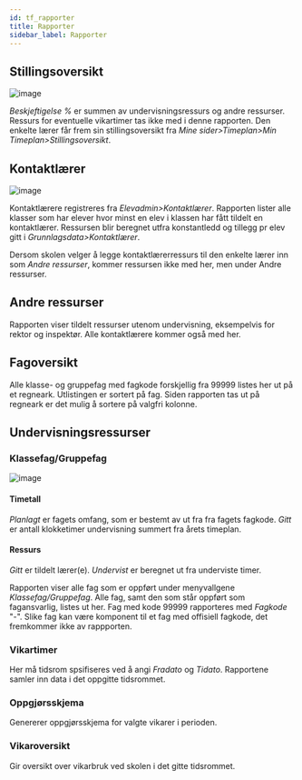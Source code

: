 ```yaml
---
id: tf_rapporter
title: Rapporter
sidebar_label: Rapporter
---
```


## Stillingsoversikt
![image](https://github.com/user-attachments/assets/c5a0b9cf-6e05-4afc-aa06-ae634db5db3c)

_Beskjeftigelse %_ er summen av undervisningsressurs og andre ressurser. Ressurs for eventuelle vikartimer tas ikke med i denne rapporten.
 Den enkelte lærer får frem sin stillingsoversikt fra _Mine sider>Timeplan>Min Timeplan>Stillingsoversikt_.

## Kontaktlærer
![image](https://github.com/user-attachments/assets/de060319-fdfe-47e4-8def-8282b3ffa4b7)

Kontaktlærere registreres fra _Elevadmin>Kontaktlærer_. Rapporten lister alle klasser som har elever hvor minst en elev i klassen har fått tildelt en kontaktlærer. Ressursen blir beregnet utfra konstantledd og tillegg pr elev gitt i _Grunnlagsdata>Kontaktlærer_.

 Dersom  skolen velger å legge kontaktlærerressurs til den enkelte lærer inn som _Andre ressurser_, kommer ressursen ikke med her, men under Andre ressurser.

## Andre ressurser
Rapporten viser tildelt ressurser utenom undervisning, eksempelvis for rektor og inspektør. Alle kontaktlærere kommer også med her.

## Fagoversikt
Alle klasse- og gruppefag med fagkode forskjellig fra 99999 listes her ut på et regneark. Utlistingen er sortert på fag. Siden rapporten tas ut på regneark er det mulig å sortere på valgfri kolonne.

## Undervisningsressurser

### Klassefag/Gruppefag

![image](https://github.com/user-attachments/assets/287bf28c-6b15-4f19-9d83-a69ae1a59baf)

#### Timetall    
_Planlagt_ er fagets omfang, som er bestemt av ut fra fra fagets fagkode.
_Gitt_ er antall klokketimer undervisning summert fra årets timeplan.
#### Ressurs
_Gitt_ er tildelt lærer(e).
_Undervist_ er beregnet ut fra underviste timer.

Rapporten viser alle fag som er oppført under menyvallgene _Klassefag/Gruppefag_.
Alle fag, samt den som står oppført som fagansvarlig, listes ut her. 
Fag med kode 99999 rapporteres med _Fagkode_ "-". Slike fag kan være komponent til et fag med offisiell fagkode, det fremkommer ikke av rappporten. 

### Vikartimer
Her må tidsrom spsifiseres ved å angi _Fradato_ og _Tidato_. Rapportene samler inn data i det oppgitte tidsrommet.

### Oppgjørsskjema
Genererer oppgjørsskjema for valgte vikarer i perioden.

### Vikaroversikt
Gir oversikt over vikarbruk ved skolen i det gitte tidsrommet.


